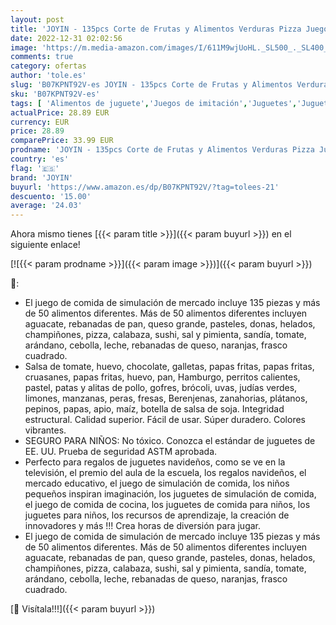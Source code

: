 ```yaml
---
layout: post
title: 'JOYIN - 135pcs Corte de Frutas y Alimentos Verduras Pizza Juego de Plástico para Niños 3 Años  Accesorios de Cocina Set de Alimentos de Corte Juguete del Bebé'
date: 2022-12-31 02:02:56
image: 'https://m.media-amazon.com/images/I/611M9wjUoHL._SL500_._SL400_.jpg'
comments: true
category: ofertas
author: 'tole.es'
slug: 'B07KPNT92V-es JOYIN - 135pcs Corte de Frutas y Alimentos Verduras Pizza...'
sku: 'B07KPNT92V-es'
tags: [ 'Alimentos de juguete','Juegos de imitación','Juguetes','Juguetes de cocina','Juguetes y juegos','bebé','joyin','🇪🇸', ]
actualPrice: 28.89 EUR
currency: EUR
price: 28.89
comparePrice: 33.99 EUR
prodname: 'JOYIN - 135pcs Corte de Frutas y Alimentos Verduras Pizza Juego de Plástico para Niños 3 Años  Accesorios de Cocina Set de Alimentos de Corte Juguete del Bebé'
country: 'es'
flag: '🇪🇸'
brand: 'JOYIN'
buyurl: 'https://www.amazon.es/dp/B07KPNT92V/?tag=tolees-21'
descuento: '15.00'
average: '24.03'
---
```


Ahora mismo tienes [{{< param title >}}]({{< param buyurl >}}) en el siguiente enlace!

[![{{< param prodname >}}]({{< param image >}})]({{< param buyurl >}})

🔎:

- El juego de comida de simulación de mercado incluye 135 piezas y más de 50 alimentos diferentes. Más de 50 alimentos diferentes incluyen aguacate, rebanadas de pan, queso grande, pasteles, donas, helados, champiñones, pizza, calabaza, sushi, sal y pimienta, sandía, tomate, arándano, cebolla, leche, rebanadas de queso, naranjas, frasco cuadrado.
- Salsa de tomate, huevo, chocolate, galletas, papas fritas, papas fritas, cruasanes, papas fritas, huevo, pan, Hamburgo, perritos calientes, pastel, patas y alitas de pollo, gofres, brócoli, uvas, judías verdes, limones, manzanas, peras, fresas, Berenjenas, zanahorias, plátanos, pepinos, papas, apio, maíz, botella de salsa de soja. Integridad estructural. Calidad superior. Fácil de usar. Súper duradero. Colores vibrantes.
- SEGURO PARA NIÑOS: No tóxico. Conozca el estándar de juguetes de EE. UU. Prueba de seguridad ASTM aprobada.
- Perfecto para regalos de juguetes navideños, como se ve en la televisión, el premio del aula de la escuela, los regalos navideños, el mercado educativo, el juego de simulación de comida, los niños pequeños inspiran imaginación, los juguetes de simulación de comida, el juego de comida de cocina, los juguetes de comida para niños, los juguetes para niños, los recursos de aprendizaje, la creación de innovadores y más !!! Crea horas de diversión para jugar.
- El juego de comida de simulación de mercado incluye 135 piezas y más de 50 alimentos diferentes. Más de 50 alimentos diferentes incluyen aguacate, rebanadas de pan, queso grande, pasteles, donas, helados, champiñones, pizza, calabaza, sushi, sal y pimienta, sandía, tomate, arándano, cebolla, leche, rebanadas de queso, naranjas, frasco cuadrado.

[🛒 Visítala!!!]({{< param buyurl >}})
